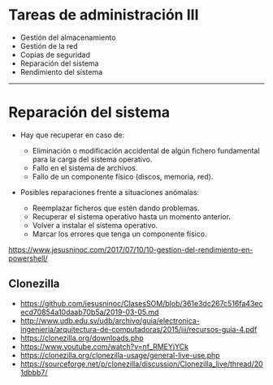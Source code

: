 # Tareas de administración III
- Gestión del almacenamiento
- Gestión de la red
- Copias de seguridad
- Reparación del sistema
- Rendimiento del sistema

---------------

# Reparación del sistema

- Hay que recuperar en caso de:
  - Eliminación o modificación accidental de algún fichero fundamental para la carga del sistema operativo.
  - Fallo en el sistema de archivos.
  - Fallo de un componente físico (discos, memoria, red).

- Posibles reparaciones frente a situaciones anómalas:
  - Reemplazar ficheros que estén dando problemas.
  - Recuperar el sistema operativo hasta un momento anterior.
  - Volver a instalar el sistema operativo.
  - Marcar los errores que tenga un componente físico.

https://www.jesusninoc.com/2017/07/10/10-gestion-del-rendimiento-en-powershell/

## Clonezilla
* https://github.com/jesusninoc/ClasesSOM/blob/361e3dc267c516fa43ececd70854a10daab70b5a/2019-03-05.md
* http://www.udb.edu.sv/udb/archivo/guia/electronica-ingenieria/arquitectura-de-computadoras/2015/iii/recursos-guia-4.pdf
* https://clonezilla.org/downloads.php
* https://www.youtube.com/watch?v=nf_RMEYjYCk
* https://clonezilla.org/clonezilla-usage/general-live-use.php
* https://sourceforge.net/p/clonezilla/discussion/Clonezilla_live/thread/201dbbb7/
